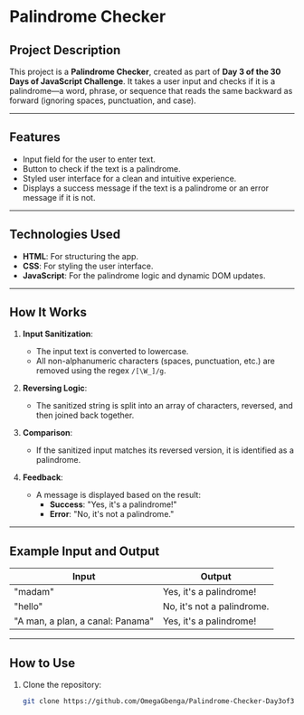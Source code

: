 # Palindrome Checker

## Project Description
This project is a **Palindrome Checker**, created as part of **Day 3 of the 30 Days of JavaScript Challenge**. It takes a user input and checks if it is a palindrome—a word, phrase, or sequence that reads the same backward as forward (ignoring spaces, punctuation, and case).

---

## Features
- Input field for the user to enter text.
- Button to check if the text is a palindrome.
- Styled user interface for a clean and intuitive experience.
- Displays a success message if the text is a palindrome or an error message if it is not.

---

## Technologies Used
- **HTML**: For structuring the app.
- **CSS**: For styling the user interface.
- **JavaScript**: For the palindrome logic and dynamic DOM updates.

---

## How It Works
1. **Input Sanitization**:
   - The input text is converted to lowercase.
   - All non-alphanumeric characters (spaces, punctuation, etc.) are removed using the regex `/[\W_]/g`.

2. **Reversing Logic**:
   - The sanitized string is split into an array of characters, reversed, and then joined back together.

3. **Comparison**:
   - If the sanitized input matches its reversed version, it is identified as a palindrome.

4. **Feedback**:
   - A message is displayed based on the result:
     - **Success**: "Yes, it's a palindrome!"
     - **Error**: "No, it's not a palindrome."

---

## Example Input and Output
| Input                          | Output                           |
|--------------------------------|----------------------------------|
| "madam"                        | Yes, it's a palindrome!         |
| "hello"                        | No, it's not a palindrome.      |
| "A man, a plan, a canal: Panama" | Yes, it's a palindrome!         |

---

## How to Use
1. Clone the repository:
   ```bash
   git clone https://github.com/OmegaGbenga/Palindrome-Checker-Day3of30DaysJS.git
